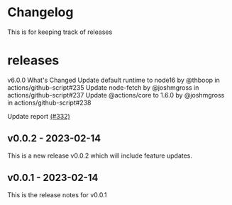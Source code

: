 # Changelog

This is for keeping track of releases

# releases

v6.0.0
What's Changed
Update default runtime to node16 by @​thboop in actions/github-script#235
Update node-fetch by @​joshmgross in actions/github-script#237
Update @actions/core to 1.6.0 by @​joshmgross in actions/github-script#238

Update report [(#332)](https://github.com/jge162/Action-workflows/pull/332)

## v0.0.2 - 2023-02-14

This is a new release v0.0.2 which will include feature updates.

## v0.0.1 - 2023-02-14

This is the release notes for v0.0.1
